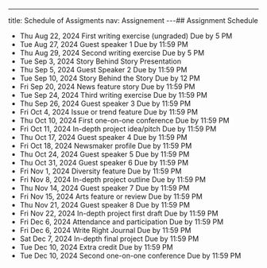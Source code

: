 ---
title: Schedule of Assigments
nav: Assignement
---## Assignment Schedule
- Thu Aug 22, 2024 First writing exercise (ungraded)	Due by 5 PM
- Tue Aug 27, 2024 Guest speaker 1	Due by 11:59 PM
- Thu Aug 29, 2024 Second writing exercise	Due by 5 PM
- Tue Sep 3, 2024 Story Behind Story Presentation
- Thu Sep 5, 2024	Guest Speaker 2	Due by 11:59 PM
- Tue Sep 10, 2024	Story Behind the Story	Due by 12 PM
- Fri Sep 20, 2024 News feature story	Due by 11:59 PM
- Tue Sep 24, 2024 Third writing exercise	Due by 11:59 PM
- Thu Sep 26, 2024 Guest speaker 3	Due by 11:59 PM
- Fri Oct 4, 2024	Issue or trend feature	Due by 11:59 PM
- Thu Oct 10, 2024 First one-on-one conference	Due by 11:59 PM
- Fri Oct 11, 2024 In-depth project idea/pitch	Due by 11:59 PM
- Thu Oct 17, 2024 Guest speaker 4	Due by 11:59 PM
- Fri Oct 18, 2024 Newsmaker profile	Due by 11:59 PM
- Thu Oct 24, 2024 Guest speaker 5	Due by 11:59 PM
- Thu Oct 31, 2024 Guest speaker 6	Due by 11:59 PM
- Fri Nov 1, 2024	Diversity feature	Due by 11:59 PM
- Fri Nov 8, 2024 In-depth project outline	Due by 11:59 PM
- Thu Nov 14, 2024 Guest speaker 7	Due by 11:59 PM
- Fri Nov 15, 2024 Arts feature or review	Due by 11:59 PM
- Thu Nov 21, 2024 Guest speaker 8	Due by 11:59 PM
- Fri Nov 22, 2024 In-depth project first draft	Due by 11:59 PM
- Fri Dec 6, 2024	Attendance and participation	Due by 11:59 PM
- Fri Dec 6, 2024 Write Right Journal	Due by 11:59 PM
- Sat Dec 7, 2024	In-depth final project	Due by 11:59 PM
- Tue Dec 10, 2024 Extra credit	Due by 11:59 PM
- Tue Dec 10, 2024 Second one-on-one conference	Due by 11:59 PM
